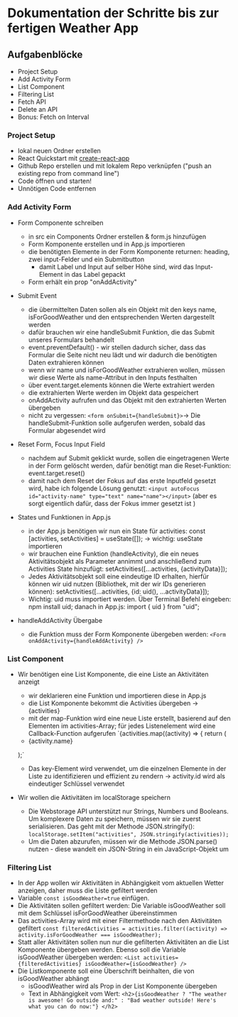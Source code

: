 # Dokumentation der Schritte bis zur fertigen Weather App

## Aufgabenblöcke

- Project Setup
- Add Activity Form
- List Component
- Filtering List
- Fetch API
- Delete an API
- Bonus: Fetch on Interval

### Project Setup

- lokal neuen Ordner erstellen
- React Quickstart mit [create-react-app](https://create-react-app.dev/docs/getting-started/)
- Github Repo erstellen und mit lokalem Repo verknüpfen ("push an existing repo from command line")
- Code öffnen und starten!
- Unnötigen Code entfernen

### Add Activity Form

- Form Componente schreiben

  - in src ein Components Ordner erstellen & form.js hinzufügen
  - Form Komponente erstellen und in App.js importieren
  - die benötigten Elemente in der Form Komponente returnen: heading, zwei input-Felder und ein Submitbutton
    - damit Label und Input auf selber Höhe sind, wird das Input-Element in das Label gepackt
  - Form erhält ein prop "onAddActivity"

- Submit Event

  - die übermittelten Daten sollen als ein Objekt mit den keys name, isForGoodWeather und den entsprechenden Werten dargestellt werden
  - dafür brauchen wir eine handleSubmit Funktion, die das Submit unseres Formulars behandelt
  - event.preventDefault() - wir stellen dadurch sicher, dass das Formular die Seite nicht neu lädt und wir dadurch die benötigten Daten extrahieren können
  - wenn wir name und isForGoodWeather extrahieren wollen, müssen wir diese Werte als name-Attribut in den Inputs festhalten
  - über event.target.elements können die Werte extrahiert werden
  - die extrahierten Werte werden im Objekt data gespeichert
  - onAddActivity aufrufen und das Objekt mit den extrahierten Werten übergeben
  - nicht zu vergessen: `<form onSubmit={handleSubmit}>`-> Die handleSubmit-Funktion solle aufgerufen werden, sobald das Formular abgesendet wird

- Reset Form, Focus Input Field

  - nachdem auf Submit geklickt wurde, sollen die eingetragenen Werte in der Form gelöscht werden, dafür benötigt man die Reset-Funktion: event.target.reset()
  - damit nach dem Reset der Fokus auf das erste Inputfeld gesetzt wird, habe ich folgende Lösung genutzt:
    `<input autoFocus id="activity-name" type="text" name="name"></input>` (aber es sorgt eigentlich dafür, dass der Fokus immer gesetzt ist )

- States und Funktionen in App.js

  - in der App.js benötigen wir nun ein State für activities: const [activities, setActivities] = useState([]); -> wichtig: useState importieren
  - wir brauchen eine Funktion (handleActivity), die ein neues Aktivitätsobjekt als Parameter annimmt und anschließend zum Activities State hinzufügt: setActivities([...activities, {activityData}]);
  - Jedes Aktivitätsobjekt soll eine eindeutige ID erhalten, hierfür können wir uid nutzen (Bibliothek, mit der wir IDs generieren können): setActivities([...activities, {id: uid(), ...activityData}]);
  - Wichtig: uid muss importiert werden. Über Terminal Befehl eingeben: npm install uid; danach in App.js: import { uid } from "uid";

- handleAddActivity Übergabe
  - die Funktion muss der Form Komponente übergeben werden: `<Form onAddActivity={handleAddActivity} />`

### List Component

- Wir benötigen eine List Komponente, die eine Liste an Aktivitäten anzeigt

  - wir deklarieren eine Funktion und importieren diese in App.js
  - die List Komponente bekommt die Activities übergeben -> {activities}
  - mit der map-Funktion wird eine neue Liste erstellt, basierend auf den Elementen im activities-Array; für jedes Listenelement wird eine Callback-Function aufgerufen
  `{activities.map((activity) => {
  return (
    <li className="activity_item" key={activity.id}>
      {activity.name}
    </li>
  );`
  - Das key-Element wird verwendet, um die einzelnen Elemente in der Liste zu identifizieren und effizient zu rendern -> activity.id wird als eindeutiger Schlüssel verwendet

- Wir wollen die Aktivitäten im localStorage speichern
  - Die Webstorage API unterstützt nur Strings, Numbers und Booleans. Um komplexere Daten zu speichern, müssen wir sie zuerst serialisieren. Das geht mit der Methode JSON.stringify():
    `localStorage.setItem("activities", JSON.stringify(activities));`
  - Um die Daten abzurufen, müssen wir die Methode JSON.parse() nutzen - diese wandelt ein JSON-String in ein JavaScript-Objekt um

### Filtering List

- In der App wollen wir Aktivitäten in Abhängigkeit vom aktuellen Wetter anzeigen, daher muss die Liste gefiltert werden
- Variable `const isGoodWeather=true` einfügen.
- Die Aktivitäten sollen gefiltert werden: Die Variable isGoodWeather soll mit dem Schlüssel isForGoodWeather übereinstimmen
- Das activities-Array wird mit einer Filtermethode nach den Aktivitäten gefiltert
  `const filteredActivities = activities.filter((activity) => activity.isForGoodWeather === isGoodWeather);`
- Statt aller Aktivitäten sollen nun nur die gefilterten Aktivitäten an die List Komponente übergeben werden. Ebenso soll die Variable isGoodWeather übergeben werden:
  `<List activities={filteredActivities} isGoodWeather={isGoodWeather} />`
- Die Listkomponente soll eine Überschrift beinhalten, die von isGoodWeather abhängt
  - isGoodWeather wird als Prop in der List Komponente übergeben
  - Text in Abhängigkeit vom Wert:
    `<h2>{isGoodWeather ? "The weather is awesome! Go outside and:" : "Bad weather outside! Here's what you can do now:"} </h2>`
